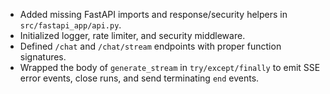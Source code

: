 - Added missing FastAPI imports and response/security helpers in `src/fastapi_app/api.py`.
- Initialized logger, rate limiter, and security middleware.
- Defined `/chat` and `/chat/stream` endpoints with proper function signatures.
- Wrapped the body of `generate_stream` in `try/except/finally` to emit SSE error events, close runs, and send terminating `end` events.
